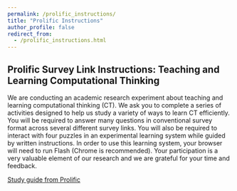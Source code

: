 ```yaml
---
permalink: /prolific_instructions/
title: "Prolific Instructions"
author_profile: false
redirect_from: 
  - /prolific_instructions.html
---
```



## Prolific Survey Link Instructions: Teaching and Learning Computational Thinking

We are conducting an academic research experiment about teaching and learning computational
thinking (CT). We ask you to complete a series of activities designed to help us study a variety of
ways to learn CT efficiently. You will be required to answer many questions in conventional survey
format across several different survey links. You will also be required to interact with four puzzles in
an experimental learning system while guided by written instructions. In order to use this learning
system, your browser will need to run Flash (Chrome is recommended). Your participation is a very
valuable element of our research and we are grateful for your time and feedback.

[Study guide from Prolific](/files/lcte/00_-_Study_2_Guide.pdf)